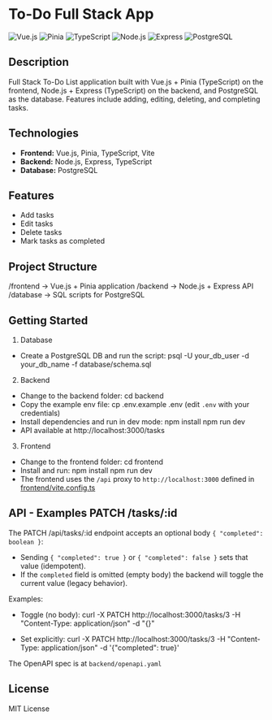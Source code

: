 # To-Do Full Stack App
![Vue.js](https://img.shields.io/badge/Vue.js-3.x-brightgreen)
![Pinia](https://img.shields.io/badge/Pinia-State-yellowgreen)
![TypeScript](https://img.shields.io/badge/TypeScript-4.x-blue)
![Node.js](https://img.shields.io/badge/Node.js-18.x-green)
![Express](https://img.shields.io/badge/Express-4.x-lightgrey)
![PostgreSQL](https://img.shields.io/badge/PostgreSQL-15-blue)


## Description
Full Stack To-Do List application built with Vue.js + Pinia (TypeScript) on the frontend, Node.js + Express (TypeScript) on the backend, and PostgreSQL as the database. Features include adding, editing, deleting, and completing tasks.
 

## Technologies
- **Frontend:** Vue.js, Pinia, TypeScript, Vite
- **Backend:** Node.js, Express, TypeScript
- **Database:** PostgreSQL


## Features
- Add tasks
- Edit tasks
- Delete tasks
- Mark tasks as completed


## Project Structure
/frontend → Vue.js + Pinia application
/backend → Node.js + Express API
/database → SQL scripts for PostgreSQL


## Getting Started
1. Database
- Create a PostgreSQL DB and run the script:
  psql -U your_db_user -d your_db_name -f database/schema.sql

2. Backend
- Change to the backend folder:
  cd backend
- Copy the example env file:
  cp .env.example .env
  (edit `.env` with your credentials)
- Install dependencies and run in dev mode:
  npm install
  npm run dev
- API available at http://localhost:3000/tasks

3. Frontend
- Change to the frontend folder:
  cd frontend
- Install and run:
  npm install
  npm run dev
- The frontend uses the `/api` proxy to `http://localhost:3000` defined in [frontend/vite.config.ts](frontend/vite.config.ts)


## API - Examples PATCH /tasks/:id

The PATCH /api/tasks/:id endpoint accepts an optional body `{ "completed": boolean }`:
- Sending `{ "completed": true }` or `{ "completed": false }` sets that value (idempotent).
- If the `completed` field is omitted (empty body) the backend will toggle the current value (legacy behavior).

Examples:

- Toggle (no body):
  curl -X PATCH http://localhost:3000/tasks/3 -H "Content-Type: application/json" -d "{}"

- Set explicitly:
  curl -X PATCH http://localhost:3000/tasks/3 -H "Content-Type: application/json" -d '{"completed": true}'

The OpenAPI spec is at `backend/openapi.yaml`


## License
MIT License